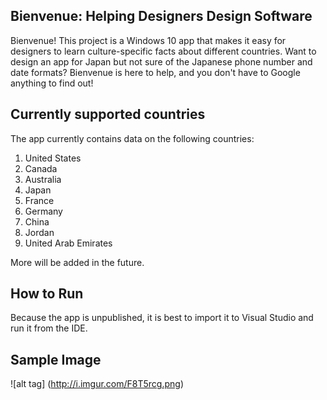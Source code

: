 ## Bienvenue: Helping Designers Design Software 
Bienvenue! This project is a Windows 10 app that makes it easy for designers to learn culture-specific facts about different countries. Want to design an app for Japan but not sure of the Japanese phone number and date formats? Bienvenue is here to help, and you don't have to Google anything to find out! 

## Currently supported countries

The app currently contains data on the following countries:

1. United States
2. Canada
3. Australia
4. Japan
5. France
6. Germany
7. China
8. Jordan
9. United Arab Emirates

More will be added in the future. 

## How to Run

Because the app is unpublished, it is best to import it to Visual Studio and run it from the IDE. 

## Sample Image

![alt tag] (http://i.imgur.com/F8T5rcg.png) 
